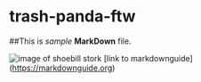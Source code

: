 # trash-panda-ftw

##This is *sample* **MarkDown** file. 

![image of shoebill stork](shoebill.jpg) [link to markdownguide] (https://markdownguide.org)